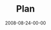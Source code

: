 ---
layout: message
category: message
series: "Rebuild"
title: "Plan"
date: 2008-08-24-00-00
message_id: 512
audio: "http://s3.amazonaws.com/crossroads-media/messages/audio/Rebuild2.mp3"
audio-duration: "25:43"
description: "Brian Tome shares how fear can keep us from pursuing a personal vision."
video: "http://s3.amazonaws.com/crossroads-media/messages/video/Rebuild2.mp4"
video-duration: "25:43"
video-image: "http://s3.amazonaws.com/crossroads-media/images/Rebuild2-still.jpg"
notes-description: ""
notes: "http://s3.amazonaws.com/crossroads-media/documents/SN_08_23-24_08.pdf"
notes-title: "Rebuild&#58; Plan (Study Notes)"
program: "http://s3.amazonaws.com/crossroads-media/documents/0823_24Program.pdf"
explicit: false
---